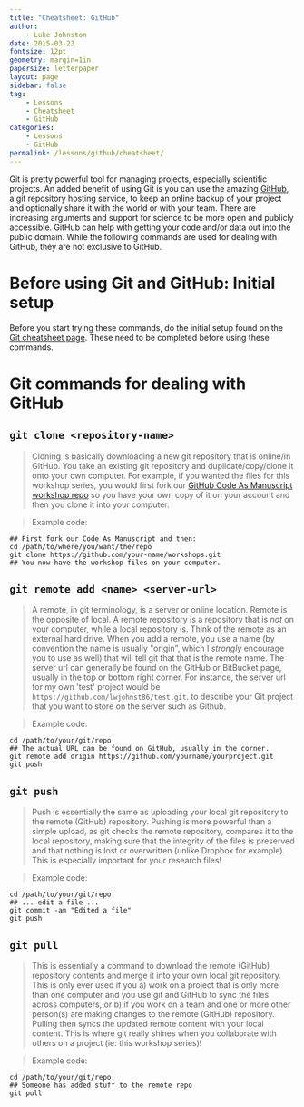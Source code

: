 ```yaml
---
title: "Cheatsheet: GitHub"
author:
    - Luke Johnston
date: 2015-03-23
fontsize: 12pt
geometry: margin=1in
papersize: letterpaper
layout: page
sidebar: false
tag:
    - Lessons
    - Cheatsheet
    - GitHub
categories:
    - Lessons
    - GitHub
permalink: /lessons/github/cheatsheet/
---
```


Git is pretty powerful tool for managing projects, especially
scientific projects.  An added benefit of using Git is you can use the
amazing [GitHub](https://github.com/), a git repository hosting
service, to keep an online backup of your project and optionally share
it with the world or with your team.  There are increasing arguments
and support for science to be more open and publicly accessible.
GitHub can help with getting your code and/or data out into the public
domain.  While the following commands are used for dealing with
GitHub, they are not exclusive to GitHub.

# Before using Git and GitHub: Initial setup #

Before you start trying these commands, do the initial setup found on
the [Git cheatsheet page](../../git/cheatsheet/).  These need to be
completed before using these commands.

# Git commands for dealing with GitHub #

## `git clone <repository-name>` ##

> Cloning is basically downloading a new git repository that is
> online/in GitHub.  You take an existing git repository and
> duplicate/copy/clone it onto your own computer.  For example, if you
> wanted the files for this workshop series, you would first fork our
> [GitHub Code As Manuscript workshop repo](https://github.com/codeasmanuscript/workshops)
> so you have your own copy of it on your account and then you clone
> it into your computer. 

> Example code:

    ## First fork our Code As Manuscript and then:
    cd /path/to/where/you/want/the/repo
    git clone https://github.com/your-name/workshops.git
    ## You now have the workshop files on your computer.

## `git remote add <name> <server-url>` ##

> A remote, in git terminology, is a server or online location.
> Remote is the opposite of local.  A remote repository is a
> repository that is *not* on your computer, while a local repository
> is.  Think of the remote as an external hard drive.  When you add a
> remote, you use a name (by convention the name is usually "origin",
> which I *strongly* encourage you to use as well) that will tell git
> that that is the remote name.  The server url can generally be found
> on the GitHub or BitBucket page, usually in the top or bottom right
> corner.  For instance, the server url for my own 'test' project
> would be `https://github.com/lwjohnst86/test.git`.  to describe your
> Git project that you want to store on the server such as Github.

> Example code:

    cd /path/to/your/git/repo
    ## The actual URL can be found on GitHub, usually in the corner.
    git remote add origin https://github.com/yourname/yourproject.git
    git push

## `git push` ##

> Push is essentially the same as uploading your local git repository
> to the remote (GitHub) repository.  Pushing is more powerful than a
> simple upload, as git checks the remote repository, compares it to
> the local repository, making sure that the integrity of the files is
> preserved and that nothing is lost or overwritten (unlike Dropbox
> for example).  This is especially important for your research files!

> Example code:

    cd /path/to/your/git/repo
    ## ... edit a file ...
    git commit -am "Edited a file"
    git push

## `git pull` ##

> This is essentially a command to download the remote (GitHub)
> repository contents and merge it into your own local git repository.
> This is only ever used if you a) work on a project that is only more
> than one computer and you use git and GitHub to sync the files
> across computers, or b) if you work on a team and one or more other
> person(s) are making changes to the remote (GitHub) repository.
> Pulling then syncs the updated remote content with your local
> content.  This is where git really shines when you collaborate with
> others on a project (ie: this workshop series)!

> Example code:

    cd /path/to/your/git/repo
    ## Someone has added stuff to the remote repo
    git pull

